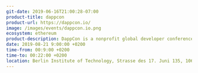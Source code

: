 ```yaml
---
git-date: 2019-06-16T21:00:28-07:00
product-title: dappcon
product-url: https://dappcon.io/
image: /images/events/dappcon.io.png
ecosystem: ethereum
product-description: DappCon is a nonprofit global developer conference focusing on decentralized applications, tooling, and foundational infrastructure on Ethereum. The conference, organized by developers for developers, aims to encourage critical discussions on the next generation of dapps and provide learning opportunities for developers who strive to build Ethereum’s core infrastructure and applications.
date: 2019-08-21 9:00:00 +0200
time-from: 00:9:00 +0200
time-to: 00:22:00 +0200
location: Berlin Institute of Technology, Strasse des 17. Juni 135, 10623 Berlin, GERMANY
---
```

